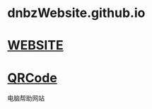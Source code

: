# dnbzWebsite.github.io
# [WEBSITE](http://geji.eu.org/)
# [QRCode](https://github.com/dnbzWebsite/dnbzWebsite.github.io/blob/main/QRCode.png/)
电脑帮助网站
